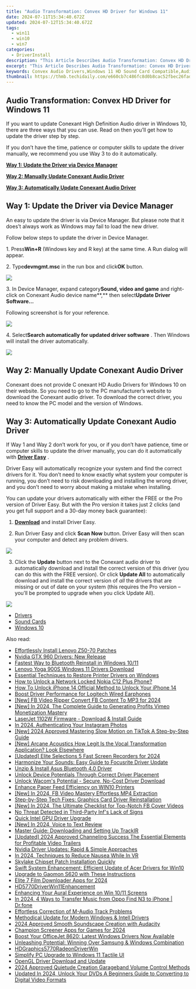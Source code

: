 ```yaml
---
title: "Audio Transformation: Convex HD Driver for Windows 11"
date: 2024-07-11T15:34:40.672Z
updated: 2024-07-12T15:34:40.672Z
tags:
  - win11
  - win10
  - win7
categories:
  - DriverInstall
description: "This Article Describes Audio Transformation: Convex HD Driver for Windows 11"
excerpt: "This Article Describes Audio Transformation: Convex HD Driver for Windows 11"
keywords: Convex Audio Drivers,Windows 11 HD Sound Card Compatible,Audio Driver Update for PC,Windows Audio Enhancement Drivers,High Definition Sound Driver (HD),Windows 11 Audio Transformation Software,Upgraded Windows Sound Drivers
thumbnail: https://thmb.techidaily.com/e660cb7c486fc8d0b8cac52fbec26fad8dcc27b5b29050cd2236573beb2ecb06.jpg
---
```


## Audio Transformation: Convex HD Driver for Windows 11

 If you want to update Conexant High Definition Audio driver in Windows 10, there are three ways that you can use. Read on then you’ll get how to update the driver step by step.

 If you don’t have the time, patience or computer skills to update the driver manually, we recommend you use Way 3 to do it automatically.

[**Way 1: Update the Driver via Device Manager**](#way1)

[**Way 2: Manually Update Conexant Audio Driver**](#way2)

[**Way 3: Automatically Update Conexant Audio Driver**](#way3)

##  Way 1: Update the Driver via Device Manager

 An easy to update the driver is via Device Manager. But please note that it does’t always work as Windows may fail to load the new driver.

Follow below steps to update the driver in Device Manager.

 1\. Press**Win+R** (Windows key and R key) at the same time. A Run dialog will appear.

 2\. Type**devmgmt.msc** in the run box and click**OK** button.

![](https://images.drivereasy.com/wp-content/uploads/2016/04/img_5719de6d7914a.png)

 3\. In Device Manager, expand category**Sound, video and game** and right-click on Conexant Audio device name**,** then select**Update Driver Software…**

 Following screenshot is for your reference.  
  
![](https://images.drivereasy.com/wp-content/uploads/2016/04/img_5719df54f1dba.png)

 4\. Select**Search automatically for updated driver software** . Then Windows will install the driver automatically.

![](https://images.drivereasy.com/wp-content/uploads/2017/07/img_59704e3d1bbe0.png)

##

## **Way 2: Manually Update Conexant Audio Driver**

Conexant does not provide C onexant HD Audio Drivers for Windows 10  on their website. So you need to go to the PC manufacturer’s website to download the Conexant audio driver. To download the correct driver, you need to know the PC model and the version of Windows.

##   **Way 3: Automatically Update Conexant Audio Driver**

 If Way 1 and Way 2 don’t work for you, or if you don’t have patience, time or computer skills to update the driver manually,  you can do it automatically with **[Driver Easy](https://tools.techidaily.com/drivereasy/download/)**  .

 Driver Easy will automatically recognize your system and find the correct drivers for it. You don’t need to know exactly what system your computer is running, you don’t need to risk downloading and installing the wrong driver, and you don’t need to worry about making a mistake when installing.

 You can update your drivers automatically with either the FREE or the Pro version of Driver Easy. But with the Pro version it takes just 2 clicks (and you get full support and a 30-day money back guarantee):

 1) **[Download](https://tools.techidaily.com/drivereasy/download/)**   and install Driver Easy.

 2) Run Driver Easy and click **Scan Now**   button. Driver Easy will then scan your computer and detect any problem drivers.

![](https://images.drivereasy.com/wp-content/uploads/2017/07/img_597052d28f01b.jpg)

 3) Click the **Update** button next to the Conexant audio driver to automatically download and install the correct version of this driver (you can do this with the FREE version). Or click **Update All**  to automatically download and install the correct version of _all_   the drivers that are missing or out of date on your system (this requires the Pro version – you’ll be prompted to upgrade when you click Update All).

![](https://images.drivereasy.com/wp-content/uploads/2017/07/img_597052c60f2cc.jpg)

* [Drivers](https://tools.techidaily.com/drivereasy/download/)
* [Sound Cards](https://store.drivereasy.com/order/cart.php?PRODS=4731822&QTY=1&AFFILIATE=108875)
* [Windows 10](https://tools.techidaily.com/drivereasy/download/)

<ins class="adsbygoogle"
     style="display:block"
     data-ad-format="autorelaxed"
     data-ad-client="ca-pub-7571918770474297"
     data-ad-slot="1223367746"></ins>



<ins class="adsbygoogle"
     style="display:block"
     data-ad-client="ca-pub-7571918770474297"
     data-ad-slot="8358498916"
     data-ad-format="auto"
     data-full-width-responsive="true"></ins>



<span class="atpl-alsoreadstyle">Also read:</span>
<div><ul>
<li><a href="https://driver-install.techidaily.com/effortlessly-install-lenovo-z50-70-patches/"><u>Effortlessly Install Lenovo Z50-70 Patches</u></a></li>
<li><a href="https://driver-install.techidaily.com/nvidia-gtx-960-drivers-new-release/"><u>Nvidia GTX 960 Drivers: New Release</u></a></li>
<li><a href="https://driver-install.techidaily.com/fastest-way-to-bluetooth-reinstall-in-windows-1011/"><u>Fastest Way to Bluetooth Reinstall in Windows 10/11</u></a></li>
<li><a href="https://driver-install.techidaily.com/lenovo-yoga-900s-windows-11-drivers-download/"><u>Lenovo Yoga 900S Windows 11 Drivers Download</u></a></li>
<li><a href="https://driver-install.techidaily.com/essential-techniques-to-restore-printer-drivers-on-windows/"><u>Essential Techniques to Restore Printer Drivers on Windows</u></a></li>
<li><a href="https://easy-unlock-android.techidaily.com/how-to-unlock-a-network-locked-nokia-c12-plus-phone-by-drfone-android/"><u>How to Unlock a Network Locked Nokia C12 Plus Phone?</u></a></li>
<li><a href="https://sim-unlock.techidaily.com/how-to-unlock-iphone-14-official-method-to-unlock-your-iphone-14-by-drfone-ios/"><u>How To Unlock iPhone 14 Official Method to Unlock Your iPhone 14</u></a></li>
<li><a href="https://driver-install.techidaily.com/boost-driver-performance-for-logitech-wired-earphones/"><u>Boost Driver Performance for Logitech Wired Earphones</u></a></li>
<li><a href="https://facebook-clips.techidaily.com/new-fb-video-ripper-convert-fb-content-to-mp3-for-2024/"><u>[New] FB Video Ripper  Convert FB Content To MP3 for 2024</u></a></li>
<li><a href="https://vimeo-videos.techidaily.com/new-in-2024-the-complete-guide-to-generating-profits-vimeo-monetization-mastery/"><u>[New] In 2024, The Complete Guide to Generating Profits  Vimeo Monetization Mastery</u></a></li>
<li><a href="https://driver-install.techidaily.com/laserjet-1102w-firmware-download-and-install-guide/"><u>LaserJet 1102W Firmware - Download & Install Guide</u></a></li>
<li><a href="https://instagram-video-recordings.techidaily.com/in-2024-authenticating-your-instagram-photos/"><u>In 2024, Authenticating Your Instagram Photos</u></a></li>
<li><a href="https://tiktok-videos.techidaily.com/new-2024-approved-mastering-slow-motion-on-tiktok-a-step-by-step-guide/"><u>[New] 2024 Approved  Mastering Slow Motion on TikTok  A Step-by-Step Guide</u></a></li>
<li><a href="https://extra-tips.techidaily.com/new-arcane-acoustics-how-legit-is-the-vocal-transformation-application-look-elsewhere/"><u>[New] Arcane Acoustics  How Legit Is the Vocal Transformation Application? Look Elsewhere</u></a></li>
<li><a href="https://remote-screen-capture.techidaily.com/updated-elite-selections-5-fast-screen-recorders-for-2024/"><u>[Updated] Elite Selections  5 Fast Screen Recorders for 2024</u></a></li>
<li><a href="https://driver-install.techidaily.com/harmonize-your-sounds-easy-guide-to-focusrite-driver-update/"><u>Harmonize Your Sounds: Easy Guide to Focusrite Driver Update</u></a></li>
<li><a href="https://driver-install.techidaily.com/unzip-and-install-asus-bluetooth-40-driver/"><u>Unzip & Install Asus Bluetooth 4.0 Driver</u></a></li>
<li><a href="https://driver-install.techidaily.com/unlock-device-potentials-through-correct-driver-placement/"><u>Unlock Device Potentials Through Correct Driver Placement</u></a></li>
<li><a href="https://driver-install.techidaily.com/unlock-wacoms-potential-secure-no-cost-driver-download/"><u>Unlock Wacom's Potential - Secure, No-Cost Driver Download</u></a></li>
<li><a href="https://driver-install.techidaily.com/enhance-paper-feed-efficiency-on-win10-printers/"><u>Enhance Paper Feed Efficiency on WIN10 Printers</u></a></li>
<li><a href="https://facebook-video-content.techidaily.com/new-in-2024-fb-video-mastery-effortless-mp4-extraction/"><u>[New] In 2024, FB Video Mastery  Effortless MP4 Extraction</u></a></li>
<li><a href="https://driver-install.techidaily.com/step-by-step-tech-fixes-graphics-card-driver-reinstallation/"><u>Step-by-Step Tech Fixes: Graphics Card Driver Reinstallation</u></a></li>
<li><a href="https://facebook-clips.techidaily.com/new-in-2024-the-ultimate-checklist-for-top-notch-fb-cover-videos/"><u>[New] In 2024, The Ultimate Checklist for Top-Notch FB Cover Videos</u></a></li>
<li><a href="https://driver-install.techidaily.com/no-threat-detected-in-third-party-infs-lack-of-signs/"><u>No Threat Detected in Third-Party Inf's Lack of Signs</u></a></li>
<li><a href="https://driver-install.techidaily.com/quick-intel-gpu-driver-upgrade/"><u>Quick Intel GPU Driver Upgrade</u></a></li>
<li><a href="https://screen-video-capture.techidaily.com/new-in-2024-voice-to-text-review/"><u>[New] In 2024, Voice to Text Review</u></a></li>
<li><a href="https://driver-install.techidaily.com/master-guide-downloading-and-setting-up-trackir/"><u>Master Guide: Downloading and Setting Up TrackIR</u></a></li>
<li><a href="https://facebook-video-share.techidaily.com/updated-2024-approved-channeling-success-the-essential-elements-for-profitable-video-trailers/"><u>[Updated] 2024 Approved  Channeling Success  The Essential Elements for Profitable Video Trailers</u></a></li>
<li><a href="https://driver-install.techidaily.com/nvidia-driver-updates-rapid-and-simple-approaches/"><u>Nvidia Driver Updates: Rapid & Simple Approaches</u></a></li>
<li><a href="https://some-skills.techidaily.com/in-2024-techniques-to-reduce-nausea-while-in-vr/"><u>In 2024, Techniques to Reduce Nausea While In VR</u></a></li>
<li><a href="https://driver-install.techidaily.com/skylake-chipset-patch-installation-quickly/"><u>Skylake Chipset Patch Installation Quickly</u></a></li>
<li><a href="https://driver-install.techidaily.com/swift-system-enhancement-efficient-update-of-acer-drivers-for-win10/"><u>Swift System Enhancement: Efficient Update of Acer Drivers for Win10</u></a></li>
<li><a href="https://driver-install.techidaily.com/upgrade-to-gaomon-s620-with-these-instructions/"><u>Upgrade to Gaomon S620 with These Instructions</u></a></li>
<li><a href="https://facebook-video-recording.techidaily.com/elite-7-film-downloader-apps-for-2024/"><u>Elite 7 Film Downloader Apps for 2024</u></a></li>
<li><a href="https://driver-install.techidaily.com/hd5770driverwin11enhancement/"><u>HD5770DriverWin11Enhancement</u></a></li>
<li><a href="https://driver-install.techidaily.com/enhancing-your-aural-experience-on-win-1011-screens/"><u>Enhancing Your Aural Experience on Win 10/11 Screens</u></a></li>
<li><a href="https://android-transfer.techidaily.com/in-2024-4-ways-to-transfer-music-from-oppo-find-n3-to-iphone-drfone-by-drfone-transfer-from-android-transfer-from-android/"><u>In 2024, 4 Ways to Transfer Music from Oppo Find N3 to iPhone | Dr.fone</u></a></li>
<li><a href="https://driver-install.techidaily.com/effortless-correction-of-m-audio-track-problems/"><u>Effortless Correction of M-Audio Track Problems</u></a></li>
<li><a href="https://driver-install.techidaily.com/methodical-update-for-modern-windows-and-intell-drivers/"><u>Methodical Update for Modern Windows & Intell Drivers</u></a></li>
<li><a href="https://extra-guidance.techidaily.com/2024-approved-smooth-soundscape-creation-with-audacity/"><u>2024 Approved  Smooth Soundscape Creation with Audacity</u></a></li>
<li><a href="https://screen-recording.techidaily.com/champion-screener-apps-for-games-for-2024/"><u>Champion Screener Apps for Games for 2024</u></a></li>
<li><a href="https://driver-install.techidaily.com/boost-your-officejet-8620-latest-windows-drivers-now-available/"><u>Boost Your OfficeJet 8620: Latest Windows Drivers Now Available</u></a></li>
<li><a href="https://driver-install.techidaily.com/unleashing-potential-winning-over-samsung-and-windows-combination/"><u>Unleashing Potential: Winning Over Samsung & Windows Combination</u></a></li>
<li><a href="https://driver-install.techidaily.com/hdgraphics5770radeondriverwin/"><u>HDGraphics5770RadeonDriverWin</u></a></li>
<li><a href="https://driver-install.techidaily.com/simplify-pc-upgrade-to-windows-11-tactile-ui/"><u>Simplify PC Upgrade to Windows 11 Tactile UI</u></a></li>
<li><a href="https://driver-install.techidaily.com/opengl-driver-download-and-update/"><u>OpenGL Driver Download and Update</u></a></li>
<li><a href="https://extra-guidance.techidaily.com/2024-approved-quietude-creation-garageband-volume-control-methods/"><u>2024 Approved  Quietude Creation  Garageband Volume Control Methods</u></a></li>
<li><a href="https://ai-video-tools.techidaily.com/updated-in-2024-unlock-your-dvds-a-beginners-guide-to-converting-to-digital-video-formats/"><u>Updated In 2024, Unlock Your DVDs A Beginners Guide to Converting to Digital Video Formats</u></a></li>
</ul></div>
